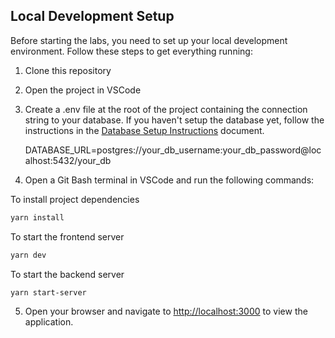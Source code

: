 ## Local Development Setup

Before starting the labs, you need to set up your local development environment. Follow these steps to get everything running:

1. Clone this repository
2. Open the project in VSCode​
3. Create a .env file at the root of the project containing the connection string to your database​. If you haven't setup the database yet, follow the instructions in the [Database Setup Instructions](../../docs/db-setup.md) document.

   DATABASE_URL=postgres://your_db_username:your_db_password@localhost:5432/your_db​

4. Open a Git Bash terminal in VSCode and run the following commands:​

To install project dependencies​

```bash
yarn install
```

To start the frontend server​

```bash
yarn dev
```

To start the backend server​

```bash
yarn start-server
```

5. Open your browser and navigate to [http://localhost:3000](http://localhost:3000) to view the application.
